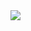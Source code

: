 <div>
   <img src="{{site.baseurl}}{{site.images}}/use_cases/images/bridges_monitoring.png" />
</div>
<br/>
